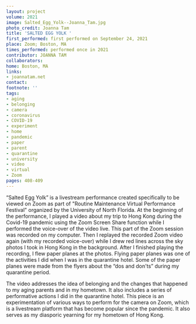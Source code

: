 ```yaml
---
layout: project
volume: 2021
image: Salted_Egg_Yolk--Joanna_Tam.jpg
photo_credit: Joanna Tam
title: 'SALTED EGG YOLK '
first_performed: first performed on September 24, 2021
place: Zoom; Boston, MA
times_performed: performed once in 2021
contributor: JOANNA TAM
collaborators:
home: Boston, MA
links:
- joannatam.net
contact:
footnote: ''
tags:
- aging
- belonging
- camera
- coronavirus
- COVID-19
- experiment
- home
- pandemic
- paper
- parent
- quarantine
- university
- video
- virtual
- Zoom
pages: 408-409
---
```


“Salted Egg Yolk” is a livestream performance created specifically to be viewed on Zoom as part of "Routine Maintenance Virtual Performance Festival" organized by the University of North Florida. At the beginning of the performance, I played a video about my trip to Hong Kong during the Covid-19 pandemic using the Zoom Screen Share function while I performed the voice-over of the video live. This part of the Zoom session was recorded on my computer. Then I replayed the recorded Zoom video again (with my recorded voice-over) while I drew red lines across the sky photos I took in Hong Kong in the background. After I finished playing the recording, I flew paper planes at the photos. Flying paper planes was one of the activities I did when I was in the quarantine hotel. Some of the paper planes were made from the flyers about the “dos and don'ts” during my quarantine period.

The video addresses the idea of belonging and the changes that happened to my aging parents and in my hometown. It also includes a series of performative actions I did in the quarantine hotel. This piece is an experimentation of various ways to perform for the camera on Zoom, which is a livestream platform that has become popular since the pandemic. It also serves as my diasporic yearning for my hometown of Hong Kong.